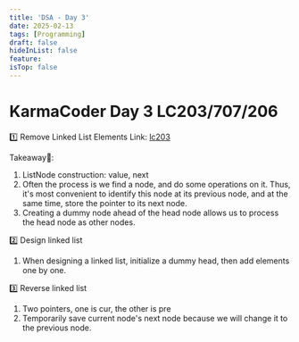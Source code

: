 ```yaml
---
title: 'DSA - Day 3'
date: 2025-02-13
tags: [Programming]
draft: false
hideInList: false
feature: 
isTop: false
---
```


# KarmaCoder Day 3 LC203/707/206

1️⃣ Remove Linked List Elements
Link: [lc203](https://leetcode.com/problems/remove-linked-list-elements/description/)

Takeaway:microphone::
1. ListNode construction: value, next
2. Often the process is we find a node, and do some operations on it. Thus, it's most convenient to identify this node at its previous node, and at the same time, store the pointer to its next node.
3. Creating a dummy node ahead of the head node allows us to process the head node as other nodes.

2️⃣ Design linked list
1. When designing a linked list, initialize a dummy head, then add elements one by one.

3️⃣ Reverse linked list
1. Two pointers, one is cur, the other is pre
2. Temporarily save current node's next node because we will change it to the previous node.
